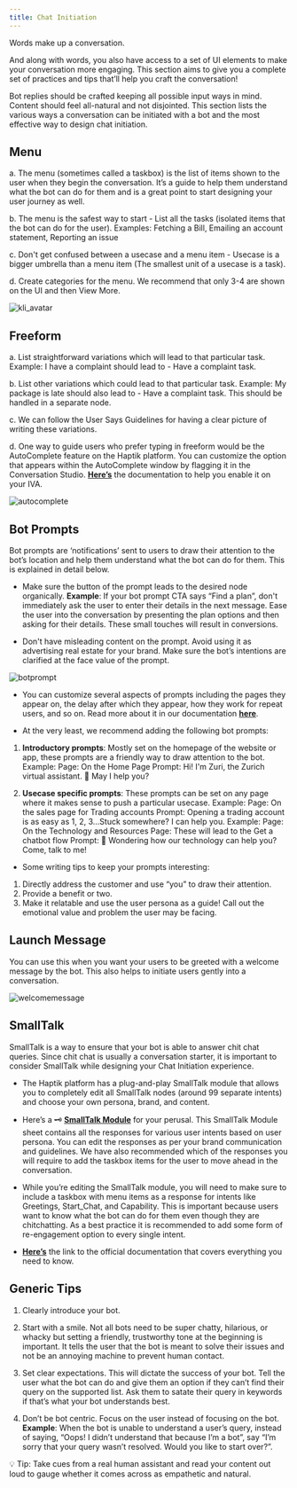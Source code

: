 ```yaml
---
title: Chat Initiation
---
```


Words make up a conversation.

And along with words, you also have access to a set of UI elements to make your conversation more engaging. This section aims to give you a complete set of practices and tips that’ll help you craft the conversation! 

Bot replies should be crafted keeping all possible input ways in mind. Content should feel all-natural and not disjointed. This section lists the various ways a conversation can be initiated with a bot and the most effective way to design chat initiation. 

## Menu

a. The menu (sometimes called a taskbox) is the list of items shown to the user when they begin the conversation. It’s a guide to help them understand what the bot can do for them and is a great point to start designing your user journey as well.

b. The menu is the safest way to start - List all the tasks (isolated items that the bot can do for the user). Examples: Fetching a Bill, Emailing an account statement, Reporting an issue

c. Don't get confused between a usecase and a menu item - Usecase is a bigger umbrella than a menu item (The smallest unit of a usecase is a task).

d. Create categories for the menu. We recommend that only 3-4 are shown on the UI and then View More.

![kli_avatar](/assets/kliavatar.png)

## Freeform

a. List straightforward variations which will lead to that particular task. 
Example: I have a complaint should lead to - Have a complaint task.

b. List other variations which could lead to that particular task. 
Example: My package is late should also lead to - Have a complaint task. This should be handled in a separate node. 

c. We can follow the User Says Guidelines for having a clear picture of writing these variations.

d. One way to guide users who prefer typing in freeform would be the AutoComplete feature on the Haptik platform. You can customize the option that appears within the AutoComplete window by flagging it in the Conversation Studio. [**Here’s**](https://docs.haptik.ai/bot-builder/basic/user-says#autocomplete-suggestions) the documentation to help you enable it on your IVA.

![autocomplete](/assets/autocomplete1.png)

## Bot Prompts

Bot prompts are ‘notifications’ sent to users to draw their attention to the bot’s location and help them understand what the bot can do for them. This is explained in detail below. 

- Make sure the button of the prompt leads to the desired node organically. 
**Example**: If your bot prompt CTA says “Find a plan”, don't immediately ask the user to enter their details in the next message. Ease the user into the conversation by presenting the plan options and then asking for their details. These small touches will result in conversions.

- Don't have misleading content on the prompt. Avoid using it as advertising real estate for your brand. Make sure the bot’s intentions are clarified at the face value of the prompt.

![botprompt](/assets/botprompt1.png)

- You can customize several aspects of prompts including the pages they appear on, the delay after which they appear, how they work for repeat users, and so on. Read more about it in our documentation [**here**](https://docs.haptik.ai/bot-builder/basic/bot-prompt-trigger).

- At the very least, we recommend adding the following bot prompts:

1. **Introductory prompts**: Mostly set on the homepage of the website or app, these prompts are a friendly way to draw attention to the bot.
Example: 
Page: On the Home Page
Prompt: Hi! I'm Zuri, the Zurich virtual assistant. 🤖 
May I help you?

2. **Usecase specific prompts**: These prompts can be set on any page where it makes sense to push a particular usecase. 
Example: 
Page: On the sales page for Trading accounts
Prompt: Opening a trading account is as easy as 1, 2, 3...Stuck somewhere? I can help you.
Example: 
Page: On the Technology and Resources Page: These will lead to the Get a chatbot flow
Prompt: 🤔 Wondering how our technology can help you? Come, talk to me!

- Some writing tips to keep your prompts interesting:

1. Directly address the customer and use “you” to draw their attention.
2. Provide a benefit or two.
3. Make it relatable and use the user persona as a guide! Call out the emotional value and problem the user may be facing.

## Launch Message

You can use this when you want your users to be greeted with a welcome message by the bot. This also helps to initiate users gently into a conversation.

![welcomemessage](/assets/welcomemessage.png)

## SmallTalk

SmallTalk is a way to ensure that your bot is able to answer chit chat queries. Since chit chat is usually a conversation starter, it is important to consider SmallTalk while designing your Chat Initiation experience.

- The Haptik platform has a plug-and-play SmallTalk module that allows you to completely edit all SmallTalk nodes (around 99 separate intents) and choose your own persona, brand, and content.

- Here’s a 🗝 [**SmallTalk Module**](/assets/SmallTalk_Module_For_Reference.xlsx) for your perusal. This SmallTalk Module sheet contains all the responses for various user intents based on user persona. You can edit the responses as per your brand communication and guidelines. We have also recommended which of the responses you will require to add the taskbox items for the user to move ahead in the conversation. 

- While you’re editing the SmallTalk module, you will need to make sure to include a taskbox with menu items as a response for intents like Greetings, Start_Chat, and Capability. This is important because users want to know what the bot can do for them even though they are chitchatting. As a best practice it is recommended to add some form of re-engagement option to every single intent. 

- [**Here’s**](https://docs.haptik.ai/bot-builder/basic/smalltalk) the link to the official documentation that covers everything you need to know.

## Generic Tips

1. Clearly introduce your bot.

2. Start with a smile. Not all bots need to be super chatty, hilarious, or whacky but setting a friendly, trustworthy tone at the beginning is important. It tells the user that the bot is meant to solve their issues and not be an annoying machine to prevent human contact.

3. Set clear expectations. This will dictate the success of your bot. Tell the user what the bot can do and give them an option if they can’t find their query on the supported list. Ask them to satate their query in keywords if that’s what your bot understands best.

4. Don’t be bot centric. Focus on the user instead of focusing on the bot. 
**Example**: When the bot is unable to understand a user’s query, instead of saying, “Oops! I didn’t understand that because I’m a bot”, say “I’m sorry that your query wasn’t resolved. Would you like to start over?”.

💡 Tip: Take cues from a real human assistant and read your content out loud to gauge whether it comes across as empathetic and natural.
